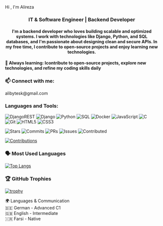 Hi , I'm Alireza
<h3 align="center"> IT & Software Engineer | Backend Developer</h3>
<h4 align="center"> I'm a backend developer who loves building scalable and optimized systems. I work with technologies like Django, Python, and SQL databases, and I'm passionate about designing clean and secure APIs. In my free time, I contribute to open-source projects and enjoy learning new technologies.

<h4>🌱 Always learning: Icontribute to open-source projects, explore new technologies, and refine my coding skills daily  </h4>
  
<h3 align="left">📫 Connect with me:</h3>
<p align="left"> alibytesk@gmail.com
</p>

  
<h3 align="left">Languages and Tools:</h3>

![DjangoREST](https://img.shields.io/badge/Django%20REST%20Framework-092E20?style=for-the-badge&logo=django&logoColor=white)
![Django](https://img.shields.io/badge/Django-092E20?style=for-the-badge&logo=django&logoColor=white)
![Python](https://img.shields.io/badge/Python-3776AB?style=for-the-badge&logo=python&logoColor=white)
![SQL](https://img.shields.io/badge/SQL-4479A1?style=for-the-badge&logo=amazonaws&logoColor=white)
![Docker](https://img.shields.io/badge/Docker-2496ED?style=for-the-badge&logo=docker&logoColor=white)
![JavaScript](https://img.shields.io/badge/JavaScript-F7DF1E?style=for-the-badge&logo=javascript&logoColor=black)
![C](https://img.shields.io/badge/C-A8B9CC?style=for-the-badge&logo=c&logoColor=black)
![Git](https://img.shields.io/badge/Git-F05032?style=for-the-badge&logo=git&logoColor=white)
![HTML5](https://img.shields.io/badge/HTML5-E34F26?style=for-the-badge&logo=html5&logoColor=white)
![CSS3](https://img.shields.io/badge/CSS3-1572B6?style=for-the-badge&logo=css3&logoColor=white)

![Stars](https://img.shields.io/badge/Stars-0-blue?style=flat-square)
![Commits](https://img.shields.io/badge/Commits%20(2025)-0-green?style=flat-square)
![PRs](https://img.shields.io/badge/PRs-0-orange?style=flat-square)
![Issues](https://img.shields.io/badge/Issues-0-red?style=flat-square)
![Contributed](https://img.shields.io/badge/Contributed%20(last%20year)-0-lightgrey?style=flat-square)

[![Contributions](https://github-readme-streak-stats.herokuapp.com/?user=alibytesk&theme=dark)](https://git.io/streak-stats)

### 🗣️ Most Used Languages
[![Top Langs](https://github-readme-stats.vercel.app/api/top-langs/?username=alibytesk&layout=compact&theme=vision-friendly-dark)](https://github.com/anuraghazra/github-readme-stats)

### 🏆 GitHub Trophies
[![trophy](https://github-profile-trophy.vercel.app/?username=alibytesk&theme=onedark)](https://github.com/ryo-ma/github-profile-trophy)



🌍 Languages & Communication <br />
  🇩🇪 German - Advanced C1 <br />
  🇬🇧 English - Intermediate <br />
  🇮🇷 Farsi - Native       <br />
